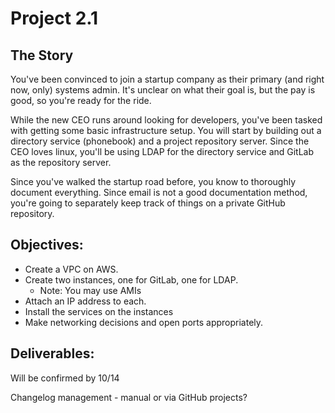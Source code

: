 # Project 2.1

## The Story

You've been convinced to join a startup company as their primary (and right now, only) systems admin. It's unclear on what their goal is, but the pay is good, so you're ready for the ride.

While the new CEO runs around looking for developers, you've been tasked with getting some basic infrastructure setup. You will start by building out a directory service (phonebook) and a project repository server. Since the CEO loves linux, you'll be using LDAP for the directory service and GitLab as the repository server.

Since you've walked the startup road before, you know to thoroughly document everything. Since email is not a good documentation method, you're going to separately keep track of things on a private GitHub repository.

## Objectives:

- Create a VPC on AWS.
- Create two instances, one for GitLab, one for LDAP.
  - Note: You may use AMIs
- Attach an IP address to each.
- Install the services on the instances
- Make networking decisions and open ports appropriately.

## Deliverables:

Will be confirmed by 10/14

Changelog management - manual or via GitHub projects?
